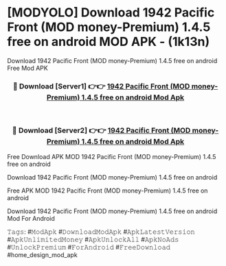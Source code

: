 # [MODYOLO] Download 1942 Pacific Front (MOD money-Premium) 1.4.5 free on android MOD APK - (1k13n)
Download 1942 Pacific Front (MOD money-Premium) 1.4.5 free on android Free Mod APK

<div align="center">
<h3>🔴 Download [Server1] 👉👉 <a href="https://apk-comot.site?title=1942_Pacific_Front_(MOD_money-Premium)_1.4.5_free_on_android">1942 Pacific Front (MOD money-Premium) 1.4.5 free on android Mod Apk</a></h3><br>

<h3>🔴 Download [Server2] 👉👉 <a href="https://apk-comot.site?title=1942_Pacific_Front_(MOD_money-Premium)_1.4.5_free_on_android">1942 Pacific Front (MOD money-Premium) 1.4.5 free on android Mod Apk</a></h3>
</div>


Free Download APK MOD 1942 Pacific Front (MOD money-Premium) 1.4.5 free on android

Download 1942 Pacific Front (MOD money-Premium) 1.4.5 free on android 

Free APK MOD 1942 Pacific Front (MOD money-Premium) 1.4.5 free on android 

Download 1942 Pacific Front (MOD money-Premium) 1.4.5 free on android Mod For Android

𝚃𝚊𝚐𝚜: #𝙼𝚘𝚍𝙰𝚙𝚔 #𝙳𝚘𝚠𝚗𝚕𝚘𝚊𝚍𝙼𝚘𝚍𝙰𝚙𝚔 #𝙰𝚙𝚔𝙻𝚊𝚝𝚎𝚜𝚝𝚅𝚎𝚛𝚜𝚒𝚘𝚗 #𝙰𝚙𝚔𝚄𝚗𝚕𝚒𝚖𝚒𝚝𝚎𝚍𝙼𝚘𝚗𝚎𝚢 #𝙰𝚙𝚔𝚄𝚗𝚕𝚘𝚌𝚔𝙰𝚕𝚕 #𝙰𝚙𝚔𝙽𝚘𝙰𝚍𝚜 #𝚄𝚗𝚕𝚘𝚌𝚔𝙿𝚛𝚎𝚖𝚒𝚞𝚖 #𝙵𝚘𝚛𝙰𝚗𝚍𝚛𝚘𝚒𝚍 #𝙵𝚛𝚎𝚎𝙳𝚘𝚠𝚗𝚕𝚘𝚊𝚍 #home_design_mod_apk